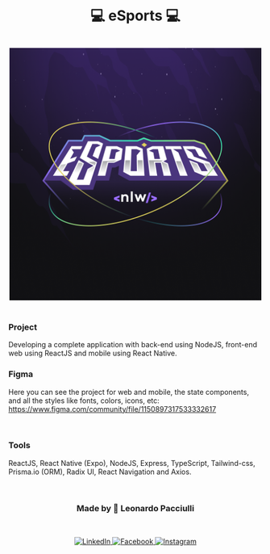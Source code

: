 <h1 align="center">
<br>
💻 eSports 💻
</h1>

<br>

<div align="center">
<img src="./mobile/assets/icon.png" width="500">
</div>

<br>

### Project
Developing a complete application with back-end using NodeJS, front-end web using ReactJS and mobile using React Native.

### Figma
Here you can see the project for web and mobile, the state components, and all the styles like fonts, colors, icons, etc: https://www.figma.com/community/file/1150897317533332617

<br>

### Tools
ReactJS, React Native (Expo), NodeJS, Express, TypeScript, Tailwind-css, Prisma.io (ORM), Radix UI, React Navigation and Axios.

<br>

<h3 align="center">
  Made by 🚀 Leonardo Pacciulli
</h3>

<br>

<p align="center">
  <a href="https://www.linkedin.com/in/leonardo-pacciulli">
    <img alt="LinkedIn" src="https://img.shields.io/badge/LinkedIn-/in/leonardopacciulli-0e76a8?style=flat&logoColor=white&logo=linkedin">
  </a>
  <a href="https://www.facebook.com/paculli">
    <img alt="Facebook" src="https://img.shields.io/badge/Facebook-/LeonardoPacciulli-1778F2?style=flat&logoColor=white&logo=facebook">
  </a>
  <a href="https://www.instagram.com/leopacciulli/">
    <img alt="Instagram" src="https://img.shields.io/badge/Instagram-@leopacciulli-833AB4?style=flat&logoColor=white&logo=instagram">
  </a>
</p>